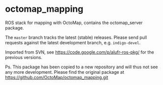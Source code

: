 octomap_mapping
===============

ROS stack for mapping with OctoMap, contains the octomap_server package.

The `master` branch tracks the latest (stable) releases. Please send pull requests against the latest development branch, e.g. `indigo-devel`.

Imported from SVN, see https://code.google.com/p/alufr-ros-pkg/ for the previous versions.

Ps. This package has been copied to a new repository and will thus not see any more development.
    Please find the original package at https://github.com/OctoMap/octomap_mapping.git
